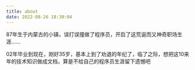 ```yaml
---
title: about
date: 2022-08-26 18:30:04
---
```

87年生于内蒙古的小镇，误打误撞做了程序员，开启了这荒诞而又神奇职场生涯......

02年毕业到现在，刚好35岁，基本上到了劝退的年纪了，临了之际，想把这10来年的技术知识做成文档，算是不给自己的程序员生涯留下遗憾吧
